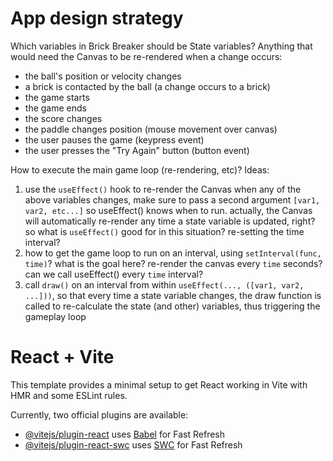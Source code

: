 # App design strategy

Which variables in Brick Breaker should be State variables?
Anything that would need the Canvas to be re-rendered when a change occurs:

-   the ball's position or velocity changes
-   a brick is contacted by the ball (a change occurs to a brick)
-   the game starts
-   the game ends
-   the score changes
-   the paddle changes position (mouse movement over canvas)
-   the user pauses the game (keypress event)
-   the user presses the "Try Again" button (button event)

How to execute the main game loop (re-rendering, etc)?
Ideas:

1. use the `useEffect()` hook to re-render the Canvas when any of the above variables changes, make sure to pass a second argument `[var1, var2, etc...]` so useEffect() knows when to run. actually, the Canvas will automatically re-render any time a state variable is updated, right? so what is `useEffect()` good for in this situation? re-setting the time interval?
2. how to get the game loop to run on an interval, using `setInterval(func, time)`? what is the goal here? re-render the canvas every `time` seconds? can we call useEffect() every `time` interval?
3. call `draw()` on an interval from within `useEffect(..., ([var1, var2, ...]))`, so that every time a state variable changes, the draw function is called to re-calculate the state (and other) variables, thus triggering the gameplay loop

# React + Vite

This template provides a minimal setup to get React working in Vite with HMR and some ESLint rules.

Currently, two official plugins are available:

-   [@vitejs/plugin-react](https://github.com/vitejs/vite-plugin-react/blob/main/packages/plugin-react/README.md) uses [Babel](https://babeljs.io/) for Fast Refresh
-   [@vitejs/plugin-react-swc](https://github.com/vitejs/vite-plugin-react-swc) uses [SWC](https://swc.rs/) for Fast Refresh
